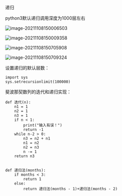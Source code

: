 递归

python3默认递归调用深度为1000层左右

![image-20211108150006503](C:\Users\Administrator\AppData\Roaming\Typora\typora-user-images\image-20211108150006503.png)

![image-20211108150009358](C:\Users\Administrator\AppData\Roaming\Typora\typora-user-images\image-20211108150009358.png)

![image-20211108150705908](C:\Users\Administrator\AppData\Roaming\Typora\typora-user-images\image-20211108150705908.png)

![image-20211108150709324](C:\Users\Administrator\AppData\Roaming\Typora\typora-user-images\image-20211108150709324.png)

设置递归的默认层数：

```
import sys
sys.setrecursionlimit(100000)
```

斐波那契数列的迭代和递归实现：

```
def 迭代(n):
    n1 = 1
    n2 = 1
    n3 = 1
    if n < 1:
        print("输入有误！")
        return -1
    while n-2 > 0:
        n3 = n2 + n1
        n1 = n2
        n2 = n3
        n -= 1
    return n3


def 递归法(months):
    if months < 3:
        return 1
    else:
        return 递归法(months - 1)+递归法(months - 2)
```